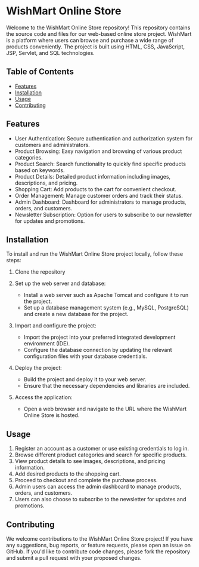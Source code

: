# WishMart Online Store

Welcome to the WishMart Online Store repository! This repository contains the source code and files for our web-based online store project. WishMart is a platform where users can browse and purchase a wide range of products conveniently. The project is built using HTML, CSS, JavaScript, JSP, Servlet, and SQL technologies.

## Table of Contents

- [Features](#features)
- [Installation](#installation)
- [Usage](#usage)
- [Contributing](#contributing)


## Features

- User Authentication: Secure authentication and authorization system for customers and administrators.
- Product Browsing: Easy navigation and browsing of various product categories.
- Product Search: Search functionality to quickly find specific products based on keywords.
- Product Details: Detailed product information including images, descriptions, and pricing.
- Shopping Cart: Add products to the cart for convenient checkout.
- Order Management: Manage customer orders and track their status.
- Admin Dashboard: Dashboard for administrators to manage products, orders, and customers.
- Newsletter Subscription: Option for users to subscribe to our newsletter for updates and promotions.

## Installation

To install and run the WishMart Online Store project locally, follow these steps:

1. Clone the repository


2. Set up the web server and database:
   - Install a web server such as Apache Tomcat and configure it to run the project.
   - Set up a database management system (e.g., MySQL, PostgreSQL) and create a new database for the project.

3. Import and configure the project:
   - Import the project into your preferred integrated development environment (IDE).
   - Configure the database connection by updating the relevant configuration files with your database credentials.

4. Deploy the project:
   - Build the project and deploy it to your web server.
   - Ensure that the necessary dependencies and libraries are included.

5. Access the application:
   - Open a web browser and navigate to the URL where the WishMart Online Store is hosted.

## Usage

1. Register an account as a customer or use existing credentials to log in.
2. Browse different product categories and search for specific products.
3. View product details to see images, descriptions, and pricing information.
4. Add desired products to the shopping cart.
5. Proceed to checkout and complete the purchase process.
6. Admin users can access the admin dashboard to manage products, orders, and customers.
7. Users can also choose to subscribe to the newsletter for updates and promotions.

## Contributing

We welcome contributions to the WishMart Online Store project! If you have any suggestions, bug reports, or feature requests, please open an issue on GitHub. If you'd like to contribute code changes, please fork the repository and submit a pull request with your proposed changes.
